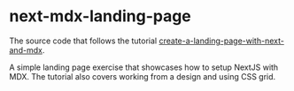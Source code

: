 # next-mdx-landing-page

The source code that follows the tutorial [create-a-landing-page-with-next-and-mdx](https://garden.richardhaines.dev/blog/create-a-landing-page-with-next-and-mdx). 

A simple landing page exercise that showcases how to setup NextJS with MDX. The tutorial also covers working from a design and using CSS grid.
